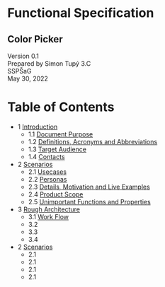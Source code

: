 # Functional Specification
## Color Picker

Version 0.1  
Prepared by Simon Tupý 3.C  
SSPŠaG  
May 30, 2022

Table of Contents
================
* 1 [Introduction](#1-introduction)
   * 1.1 [Document Purpose](#11-product-purpose)
   * 1.2 [Definitions, Acronyms and Abbreviations](#12-definitions-acronyms-and-abbreviations)
   * 1.3 [Target Audience](#13-target-audience)
   * 1.4 [Contacts](#14-contacts)
* 2 [Scenarios](#2-scenarios)
   * 2.1 [Usecases](#21-usecases)
   * 2.2 [Personas](#22-personas)
   * 2.3 [Details, Motivation and Live Examples](#23-details-motivation-and-live-examples)
   * 2.4 [Product Scope](#24-product-scope)
   * 2.5 [Unimportant Functions and Properties](#25-unimportant-functions-and-properties)
* 3 [Rough Architecture](#3-rough-architecture)
   * 3.1 [Work Flow](#31-work-flow)
   * 3.2 [](#32)
   * 3.3 [](#33)
   * 3.4 [](#34)
* 2 [Scenarios](#1-introduction)
   * 2.1 [](#21)
   * 2.1 [](#21)
   * 2.1 [](#21)
   * 2.1 [](#21)
